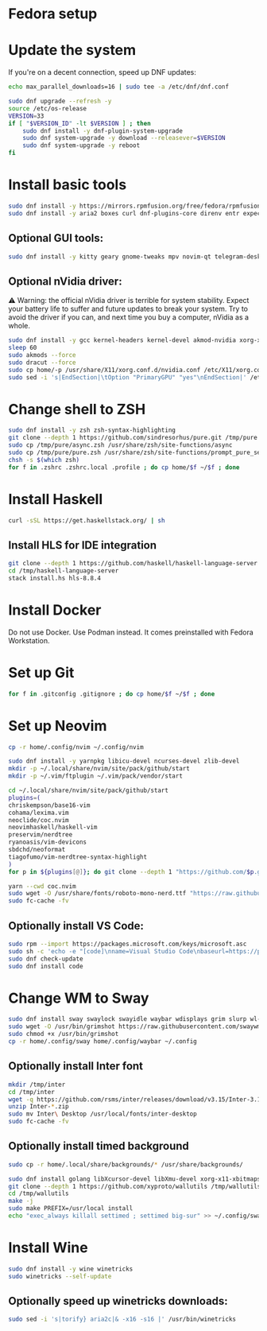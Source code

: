Fedora setup
============

# Update the system
If you're on a decent connection, speed up DNF updates:
```sh
echo max_parallel_downloads=16 | sudo tee -a /etc/dnf/dnf.conf
```
```sh
sudo dnf upgrade --refresh -y
source /etc/os-release
VERSION=33
if [ "$VERSION_ID" -lt $VERSION ] ; then
    sudo dnf install -y dnf-plugin-system-upgrade
    sudo dnf system-upgrade -y download --releasever=$VERSION
    sudo dnf system-upgrade -y reboot
fi
```

# Install basic tools
```sh
sudo dnf install -y https://mirrors.rpmfusion.org/free/fedora/rpmfusion-free-release-$(rpm -E %fedora).noarch.rpm https://mirrors.rpmfusion.org/nonfree/fedora/rpmfusion-nonfree-release-$(rpm -E %fedora).noarch.rpm
sudo dnf install -y aria2 boxes curl dnf-plugins-core direnv entr expect fuse-exfat fuse-sshfs git git-credential-libsecret httpie jq make moreutils the_silver_searcher util-linux-user neovim wget
```
## Optional GUI tools:
```sh
sudo dnf install -y kitty geary gnome-tweaks mpv novim-qt telegram-desktop transmission-gtk transmission-remote-gtk yaru-theme
```

## Optional nVidia driver:
⚠️ Warning: the official nVidia driver is terrible for system stability. Expect your battery life to suffer and future updates to break your system. Try to avoid the driver if you can, and next time you buy a computer, nVidia as a whole.
```sh
sudo dnf install -y gcc kernel-headers kernel-devel akmod-nvidia xorg-x11-drv-nvidia xorg-x11-drv-nvidia-libs xorg-x11-drv-nvidia-libs.i686
sleep 60
sudo akmods --force
sudo dracut --force
sudo cp home/-p /usr/share/X11/xorg.conf.d/nvidia.conf /etc/X11/xorg.conf.d/nvidia.conf
sudo sed -i 's|EndSection|\tOption "PrimaryGPU" "yes"\nEndSection|' /etc/X11/xorg.conf.d/nvidia.conf
```

# Change shell to ZSH
```sh
sudo dnf install -y zsh zsh-syntax-highlighting
git clone --depth 1 https://github.com/sindresorhus/pure.git /tmp/pure
sudo cp /tmp/pure/async.zsh /usr/share/zsh/site-functions/async
sudo cp /tmp/pure/pure.zsh /usr/share/zsh/site-functions/prompt_pure_setup
chsh -s $(which zsh)
for f in .zshrc .zshrc.local .profile ; do cp home/$f ~/$f ; done
```

# Install Haskell
```sh
curl -sSL https://get.haskellstack.org/ | sh
```

## Install HLS for IDE integration
```sh
git clone --depth 1 https://github.com/haskell/haskell-language-server.git /tmp/haskell-language-server
cd /tmp/haskell-language-server
stack install.hs hls-8.8.4
```

# Install Docker
Do not use Docker. Use Podman instead. It comes preinstalled with Fedora Workstation.

# Set up Git
```sh
for f in .gitconfig .gitignore ; do cp home/$f ~/$f ; done
```

# Set up Neovim
```sh
cp -r home/.config/nvim ~/.config/nvim

sudo dnf install -y yarnpkg libicu-devel ncurses-devel zlib-devel
mkdir -p ~/.local/share/nvim/site/pack/github/start
mkdir -p ~/.vim/ftplugin ~/.vim/pack/vendor/start

cd ~/.local/share/nvim/site/pack/github/start
plugins=(
chriskempson/base16-vim
cohama/lexima.vim
neoclide/coc.nvim
neovimhaskell/haskell-vim
preservim/nerdtree
ryanoasis/vim-devicons
sbdchd/neoformat
tiagofumo/vim-nerdtree-syntax-highlight
)
for p in ${plugins[@]}; do git clone --depth 1 "https://github.com/$p.git"; done

yarn --cwd coc.nvim
sudo wget -O /usr/share/fonts/roboto-mono-nerd.ttf "https://raw.githubusercontent.com/ryanoasis/nerd-fonts/master/patched-fonts/RobotoMono/Regular/complete/Roboto Mono Nerd Font Complete.ttf"
sudo fc-cache -fv
```

## Optionally install VS Code:
```sh
sudo rpm --import https://packages.microsoft.com/keys/microsoft.asc
sudo sh -c 'echo -e "[code]\nname=Visual Studio Code\nbaseurl=https://packages.microsoft.com/yumrepos/vscode\nenabled=1\ngpgcheck=1\ngpgkey=https://packages.microsoft.com/keys/microsoft.asc" > /etc/yum.repos.d/vscode.repo'
sudo dnf check-update
sudo dnf install code
```

# Change WM to Sway
```sh
sudo dnf install sway swaylock swayidle waybar wdisplays grim slurp wl-clipboard python3-i3ipc
sudo wget -O /usr/bin/grimshot https://raw.githubusercontent.com/swaywm/sway/master/contrib/grimshot
sudo chmod +x /usr/bin/grimshot
cp -r home/.config/sway home/.config/waybar ~/.config
```

## Optionally install Inter font
```sh
mkdir /tmp/inter
cd /tmp/inter
wget -q https://github.com/rsms/inter/releases/download/v3.15/Inter-3.15.zip
unzip Inter-*.zip
sudo mv Inter\ Desktop /usr/local/fonts/inter-desktop
sudo fc-cache -fv
```

## Optionally install timed background
```sh
sudo cp -r home/.local/share/backgrounds/* /usr/share/backgrounds/

sudo dnf install golang libXcursor-devel libXmu-devel xorg-x11-xbitmaps wayland-devel
git clone --depth 1 https://github.com/xyproto/wallutils /tmp/wallutils
cd /tmp/wallutils
make -j
sudo make PREFIX=/usr/local install
echo "exec_always killall settimed ; settimed big-sur" >> ~/.config/sway/theme.conf
```

# Install Wine
```sh
sudo dnf install -y wine winetricks
sudo winetricks --self-update
```

## Optionally speed up winetricks downloads:
```sh
sudo sed -i 's|torify} aria2c|& -x16 -s16 |' /usr/bin/winetricks
```
